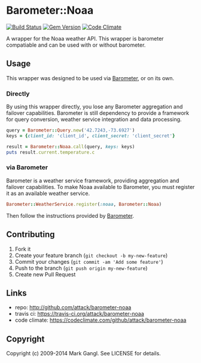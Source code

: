 # Barometer::Noaa

[![Build Status](https://travis-ci.org/attack/barometer-noaa.png?branch=master)](https://travis-ci.org/attack/barometer-noaa)
[![Gem Version](https://badge.fury.io/rb/barometer-noaa.png)](http://badge.fury.io/rb/barometer-noaa)
[![Code Climate](https://codeclimate.com/github/attack/barometer-noaa.png)](https://codeclimate.com/github/attack/barometer-noaa)

A wrapper for the Noaa weather API. This wrapper is
barometer compatiable and can be used with or without barometer.

## Usage

This wrapper was designed to be used via [Barometer](https://github.com/attack/barometer), or on its own.

### Directly

By using this wrapper directly, you lose any Barometer aggregation and
failover capabilities. Barometer is still dependency to provide a
framework for query conversion, weather service integration and data
processing.

```ruby
query = Barometer::Query.new('42.7243,-73.6927')
keys = {client_id: 'client_id', client_secret: 'client_secret'}

result = Barometer::Noaa.call(query, keys: keys)
puts result.current.temperature.c
```

### via Barometer

Barometer is a weather service framework, providing aggregation and failover
capabilities. To make Noaa available to Barometer, you must register
it as an available weather service.

```ruby
Barometer::WeatherService.register(:noaa, Barometer::Noaa)
```

Then follow the instructions provided by [Barometer](https://github.com/attack/barometer).

## Contributing

1. Fork it
2. Create your feature branch (`git checkout -b my-new-feature`)
3. Commit your changes (`git commit -am 'Add some feature'`)
4. Push to the branch (`git push origin my-new-feature`)
5. Create new Pull Request

## Links

* repo: http://github.com/attack/barometer-noaa
* travis ci: https://travis-ci.org/attack/barometer-noaa
* code climate: https://codeclimate.com/github/attack/barometer-noaa

## Copyright

Copyright (c) 2009-2014 Mark Gangl. See LICENSE for details.
